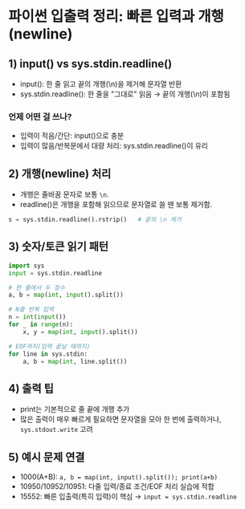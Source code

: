 # 파이썬 입출력 정리: 빠른 입력과 개행(newline)

## 1) input() vs sys.stdin.readline()

- input(): 한 줄 읽고 끝의 개행(\n)을 제거해 문자열 반환
- sys.stdin.readline(): 한 줄을 "그대로" 읽음 → 끝의 개행(\n)이 포함됨

### 언제 어떤 걸 쓰나?

- 입력이 적음/간단: input()으로 충분
- 입력이 많음/반복문에서 대량 처리: sys.stdin.readline()이 유리

## 2) 개행(newline) 처리

- 개행은 줄바꿈 문자로 보통 `\n`.
- readline()은 개행을 포함해 읽으므로 문자열로 쓸 땐 보통 제거함.

```python
s = sys.stdin.readline().rstrip()   # 끝의 \n 제거
```

## 3) 숫자/토큰 읽기 패턴

```python
import sys
input = sys.stdin.readline

# 한 줄에서 두 정수
a, b = map(int, input().split())

# N줄 반복 입력
n = int(input())
for _ in range(n):
    x, y = map(int, input().split())

# EOF까지(입력 끝날 때까지)
for line in sys.stdin:
    a, b = map(int, line.split())
```

## 4) 출력 팁

- print는 기본적으로 줄 끝에 개행 추가
- 많은 출력이 매우 빠르게 필요하면 문자열을 모아 한 번에 출력하거나, `sys.stdout.write` 고려

## 5) 예시 문제 연결

- 1000(A+B): `a, b = map(int, input().split()); print(a+b)`
- 10950/10952/10951: 다줄 입력/종료 조건/EOF 처리 실습에 적합
- 15552: 빠른 입출력(특히 입력)이 핵심 → `input = sys.stdin.readline`
